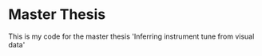 # Master Thesis

This is my code for the master thesis 'Inferring instrument tune from visual data'
